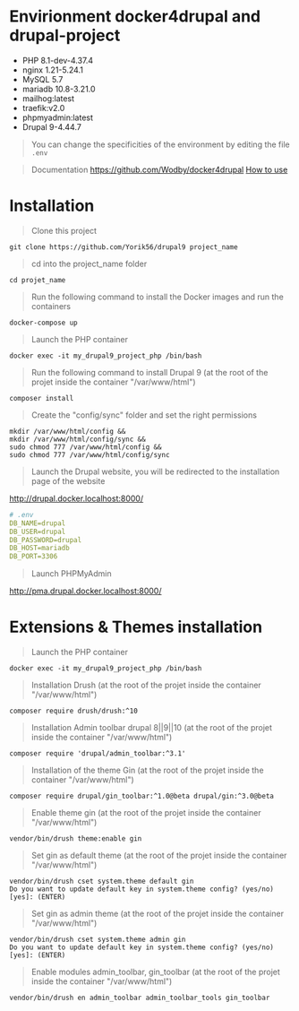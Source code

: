 # Envirionment docker4drupal and drupal-project

- PHP 8.1-dev-4.37.4
- nginx 1.21-5.24.1
- MySQL 5.7
- mariadb 10.8-3.21.0
- mailhog:latest 
- traefik:v2.0 
- phpmyadmin:latest
- Drupal 9-4.44.7

> You can change the specificities of the environment by editing the file `.env`

> Documentation
https://github.com/Wodby/docker4drupal
[How to use](https://wodby.com/docs/1.0/stacks/drupal/local/#usage)

# Installation

> Clone this project 
```shell
git clone https://github.com/Yorik56/drupal9 project_name
```

> cd into the project_name folder
```shell   
cd projet_name
```

> Run the following command to install the Docker images and run the containers
```shell    
docker-compose up
```

> Launch the PHP container
```shell
docker exec -it my_drupal9_project_php /bin/bash
```

> Run the following command to install Drupal 9 (at the root of the projet inside the container "/var/www/html")
```shell
composer install
```

> Create the "config/sync" folder and set the right permissions
```shell
mkdir /var/www/html/config &&
mkdir /var/www/html/config/sync &&
sudo chmod 777 /var/www/html/config &&
sudo chmod 777 /var/www/html/config/sync
```

> Launch the Drupal website, you will be redirected to the installation page of the website

http://drupal.docker.localhost:8000/

```yaml
# .env
DB_NAME=drupal
DB_USER=drupal
DB_PASSWORD=drupal
DB_HOST=mariadb
DB_PORT=3306
```


> Launch PHPMyAdmin

http://pma.drupal.docker.localhost:8000/

# Extensions & Themes installation

> Launch the PHP container
```shell
docker exec -it my_drupal9_project_php /bin/bash
```

> Installation Drush (at the root of the projet inside the container "/var/www/html")
```shell
composer require drush/drush:^10
```
> Installation Admin toolbar drupal 8||9||10 (at the root of the projet inside the container "/var/www/html")
```shell
composer require 'drupal/admin_toolbar:^3.1'
```

> Installation of the theme Gin (at the root of the projet inside the container "/var/www/html")
```shell
composer require drupal/gin_toolbar:^1.0@beta drupal/gin:^3.0@beta
```

> Enable theme gin (at the root of the projet inside the container "/var/www/html")

```shell
vendor/bin/drush theme:enable gin
```

> Set gin as default theme (at the root of the projet inside the container "/var/www/html")

```shell
vendor/bin/drush cset system.theme default gin
Do you want to update default key in system.theme config? (yes/no) [yes]: (ENTER)
```
> Set gin as admin theme  (at the root of the projet inside the container "/var/www/html")

```shell
vendor/bin/drush cset system.theme admin gin 
Do you want to update default key in system.theme config? (yes/no) [yes]: (ENTER)
```

> Enable modules admin_toolbar, gin_toolbar  (at the root of the projet inside the container "/var/www/html")
```shell
vendor/bin/drush en admin_toolbar admin_toolbar_tools gin_toolbar
```
